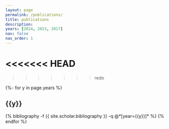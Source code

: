 ```yaml
---
layout: page
permalink: /publications/
title: publications
description:
years: [2024, 2023, 2017]
nav: false
nav_order: 1
---
```

<!-- _pages/publications.md -->
<<<<<<< HEAD
=======

>>>>>>> redo
<div class="publications">

{%- for y in page.years %}
  <h2 class="year">{{y}}</h2>
  {% bibliography -f {{ site.scholar.bibliography }} -q @*[year={{y}}]* %}
{% endfor %}

</div>
